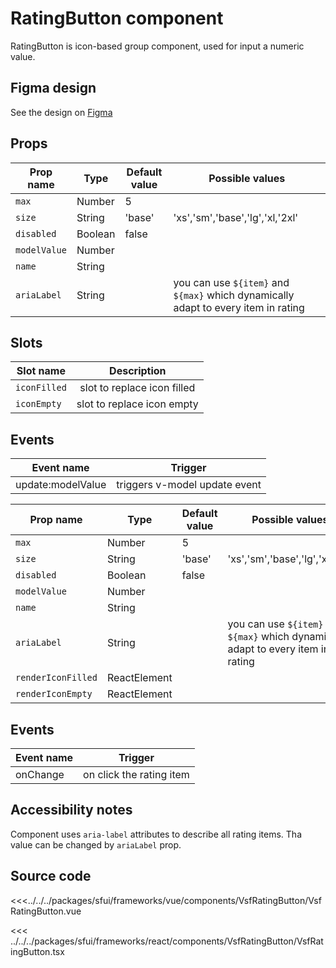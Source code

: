 # RatingButton component

RatingButton is icon-based group component, used for input a numeric value.

<Generate />

## Figma design

See the design on [Figma](https://www.figma.com/file/CWOkbpne0tDpSenT4ZEUTQ/%F0%9F%9B%A0-SFUI-2.0-%7C-Development?node-id=12426%3A17812&t=YXnwqxgQsY2OfyK3-1)

## Props
<!-- vue -->
| Prop name    | Type     | Default value | Possible values                        |
| ------------ | -------- | ------------- | -------------------------- |
| `max`          | Number   | 5      |          |
| `size`         | String   | 'base'   | 'xs','sm','base','lg','xl,'2xl'        |
| `disabled`     | Boolean  | false  |          |
| `modelValue`   | Number   |        |          |
| `name`         | String   |        |          |
| `ariaLabel`    | String   |        | you can use `${item}` and `${max}` which dynamically adapt to every item in rating  |

## Slots

| Slot name |            Description            |
| --------- | :-------------------------------: |
|  `iconFilled` |    slot to replace icon filled    |
|  `iconEmpty`  |   slot to replace icon empty      |

## Events

| Event name |            Trigger             |
| ---------- | :----------------------------: |
| update:modelValue | triggers v-model update event  |

<!-- end vue -->

<!-- react -->

| Prop name    | Type     | Default value | Possible values                        |
| ------------ | -------- | ------------- | -------------------------- |
| `max`          | Number   | 5      |          |
| `size`         | String   | 'base'   | 'xs','sm','base','lg','xl,'2xl'        |
| `disabled`     | Boolean  | false  |          |
| `modelValue`   | Number   |        |          |
| `name`         | String   |        |          |
| `ariaLabel`    | String   |        | you can use `${item}` and `${max}` which dynamically adapt to every item in rating  |
| `renderIconFilled`         | ReactElement   |        |          |
| `renderIconEmpty`         | ReactElement   |        |          |

## Events

| Event name        |            Trigger             |
| ----------------- | :----------------------------: |
| onChange   | on click the rating item           |

<!-- end react -->
## Accessibility notes

Component uses `aria-label` attributes to describe all rating items. Tha value can be changed by `ariaLabel` prop.   

## Source code
<!-- vue -->
<<<../../../packages/sfui/frameworks/vue/components/VsfRatingButton/VsfRatingButton.vue
<!-- end vue -->
<!-- react -->
<<< ../../../packages/sfui/frameworks/react/components/VsfRatingButton/VsfRatingButton.tsx
<!-- end react -->

